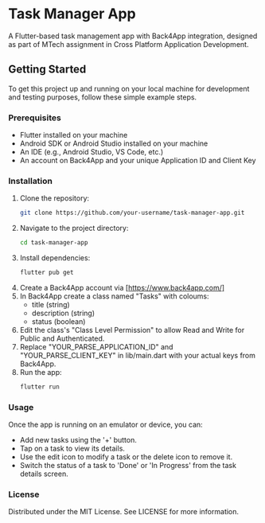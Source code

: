 # Task Manager App

A Flutter-based task management app with Back4App integration, designed as part of MTech assignment in Cross Platform Application Development.

## Getting Started

To get this project up and running on your local machine for development and testing purposes, follow these simple example steps.

### Prerequisites

- Flutter installed on your machine
- Android SDK or Android Studio installed on your machine
- An IDE (e.g., Android Studio, VS Code, etc.)
- An account on Back4App and your unique Application ID and Client Key

### Installation

1. Clone the repository:
   ```sh
   git clone https://github.com/your-username/task-manager-app.git
2. Navigate to the project directory:
   ```sh
   cd task-manager-app
3. Install dependencies:
   ```sh
   flutter pub get
4. Create a Back4App account via [https://www.back4app.com/]
5. In Back4App create a class named "Tasks" with coloums:
   - title (string)
   - description (string)
   - status (boolean)
6. Edit the class's "Class Level Permission" to allow Read and Write for Public and Authenticated.
7. Replace "YOUR_PARSE_APPLICATION_ID" and "YOUR_PARSE_CLIENT_KEY" in lib/main.dart with your actual keys from Back4App.
8. Run the app:
   ```sh
   flutter run

### Usage

Once the app is running on an emulator or device, you can:

- Add new tasks using the '+' button.
- Tap on a task to view its details.
- Use the edit icon to modify a task or the delete icon to remove it.
- Switch the status of a task to 'Done' or 'In Progress' from the task details screen.

### License

Distributed under the MIT License. See LICENSE for more information.
